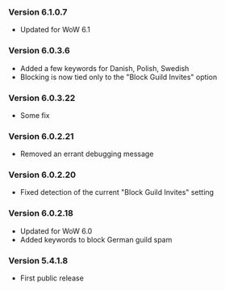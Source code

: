 ### Version 6.1.0.7

* Updated for WoW 6.1

### Version 6.0.3.6

* Added a few keywords for Danish, Polish, Swedish
* Blocking is now tied only to the "Block Guild Invites" option

### Version 6.0.3.22

* Some fix

### Version 6.0.2.21

* Removed an errant debugging message

### Version 6.0.2.20

* Fixed detection of the current "Block Guild Invites" setting

### Version 6.0.2.18

* Updated for WoW 6.0
* Added keywords to block German guild spam

### Version 5.4.1.8

* First public release
